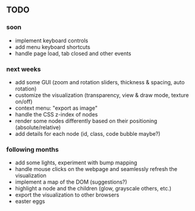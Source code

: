## TODO

### soon
* implement keyboard controls
* add menu keyboard shortcuts
* handle page load, tab closed and other events

### next weeks
* add some GUI (zoom and rotation sliders, thickness & spacing, auto rotation)
* customize the visualization (transparency, view & draw mode, texture on/off)
* context menu: "export as image"
* handle the CSS z-index of nodes
* render some nodes differently based on their positioning (absolute/relative)
* add details for each node (id, class, code bubble maybe?)

### following months
* add some lights, experiment with bump mapping
* handle mouse clicks on the webpage and seamlessly refresh the visualization
* implement a map of the DOM (suggestions?)
* highlight a node and the children (glow, grayscale others, etc.)
* export the visualization to other browsers
* easter eggs